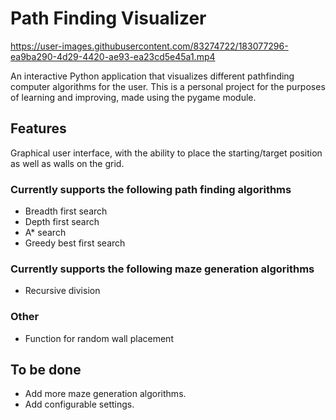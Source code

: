 # Path Finding Visualizer  

https://user-images.githubusercontent.com/83274722/183077296-ea9ba290-4d29-4420-ae93-ea23cd5e45a1.mp4


An interactive Python application that visualizes different pathfinding computer algorithms for the user.
This is a personal project for the purposes of learning and improving, made using the pygame module.

## Features
Graphical user interface, with the ability to place the starting/target position as well as walls on the grid.  

### Currently supports the following path finding algorithms  
- Breadth first search
- Depth first search
- A* search
- Greedy best first search  
  
### Currently supports the following maze generation algorithms  
- Recursive division  
  
### Other
- Function for random wall placement  

## To be done
- Add more maze generation algorithms.
- Add configurable settings.
